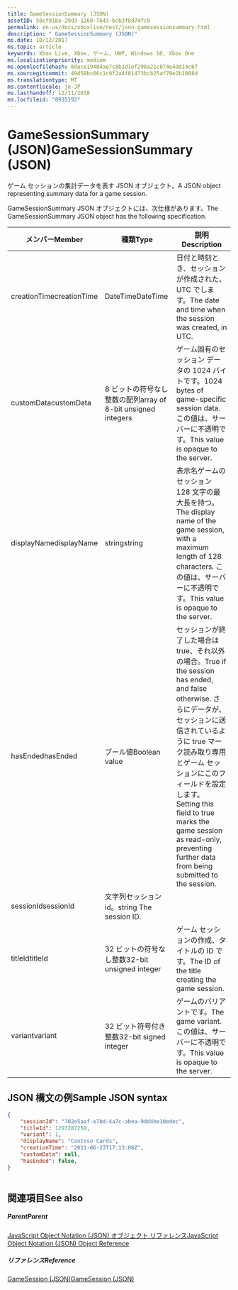 ```yaml
---
title: GameSessionSummary (JSON)
assetID: 50cf91ba-29d3-1260-7643-bcb3f8d74fc0
permalink: en-us/docs/xboxlive/rest/json-gamesessionsummary.html
description: " GameSessionSummary (JSON)"
ms.date: 10/12/2017
ms.topic: article
keywords: Xbox Live, Xbox, ゲーム, UWP, Windows 10, Xbox One
ms.localizationpriority: medium
ms.openlocfilehash: 8dace19404ae7c8b1d1ef296a21c874e4dd14c6f
ms.sourcegitcommit: 49d58bc66c1c9f2a4f81473bcb25af79e2b1088d
ms.translationtype: MT
ms.contentlocale: ja-JP
ms.lasthandoff: 12/11/2018
ms.locfileid: "8935192"
---
```

# <a name="gamesessionsummary-json"></a><span data-ttu-id="03fe8-104">GameSessionSummary (JSON)</span><span class="sxs-lookup"><span data-stu-id="03fe8-104">GameSessionSummary (JSON)</span></span>
<span data-ttu-id="03fe8-105">ゲーム セッションの集計データを表す JSON オブジェクト。</span><span class="sxs-lookup"><span data-stu-id="03fe8-105">A JSON object representing summary data for a game session.</span></span> 
<a id="ID4EN"></a>

  
 
<span data-ttu-id="03fe8-106">GameSessionSummary JSON オブジェクトには、次仕様があります。</span><span class="sxs-lookup"><span data-stu-id="03fe8-106">The GameSessionSummary JSON object has the following specification.</span></span>
 
| <span data-ttu-id="03fe8-107">メンバー</span><span class="sxs-lookup"><span data-stu-id="03fe8-107">Member</span></span>| <span data-ttu-id="03fe8-108">種類</span><span class="sxs-lookup"><span data-stu-id="03fe8-108">Type</span></span>| <span data-ttu-id="03fe8-109">説明</span><span class="sxs-lookup"><span data-stu-id="03fe8-109">Description</span></span>| 
| --- | --- | --- | 
| <span data-ttu-id="03fe8-110">creationTime</span><span class="sxs-lookup"><span data-stu-id="03fe8-110">creationTime</span></span>| <span data-ttu-id="03fe8-111">DateTime</span><span class="sxs-lookup"><span data-stu-id="03fe8-111">DateTime</span></span>| <span data-ttu-id="03fe8-112">日付と時刻とき、セッションが作成された、UTC でします。</span><span class="sxs-lookup"><span data-stu-id="03fe8-112">The date and time when the session was created, in UTC.</span></span> | 
| <span data-ttu-id="03fe8-113">customData</span><span class="sxs-lookup"><span data-stu-id="03fe8-113">customData</span></span>| <span data-ttu-id="03fe8-114">8 ビットの符号なし整数の配列</span><span class="sxs-lookup"><span data-stu-id="03fe8-114">array of 8-bit unsigned integers</span></span>| <span data-ttu-id="03fe8-115">ゲーム固有のセッション データの 1024 バイトです。</span><span class="sxs-lookup"><span data-stu-id="03fe8-115">1024 bytes of game-specific session data.</span></span> <span data-ttu-id="03fe8-116">この値は、サーバーに不透明です。</span><span class="sxs-lookup"><span data-stu-id="03fe8-116">This value is opaque to the server.</span></span> | 
| <span data-ttu-id="03fe8-117">displayName</span><span class="sxs-lookup"><span data-stu-id="03fe8-117">displayName</span></span>| <span data-ttu-id="03fe8-118">string</span><span class="sxs-lookup"><span data-stu-id="03fe8-118">string</span></span>| <span data-ttu-id="03fe8-119">表示名ゲームのセッション 128 文字の最大長を持つ。</span><span class="sxs-lookup"><span data-stu-id="03fe8-119">The display name of the game session, with a maximum length of 128 characters.</span></span> <span data-ttu-id="03fe8-120">この値は、サーバーに不透明です。</span><span class="sxs-lookup"><span data-stu-id="03fe8-120">This value is opaque to the server.</span></span> | 
| <span data-ttu-id="03fe8-121">hasEnded</span><span class="sxs-lookup"><span data-stu-id="03fe8-121">hasEnded</span></span>| <span data-ttu-id="03fe8-122">ブール値</span><span class="sxs-lookup"><span data-stu-id="03fe8-122">Boolean value</span></span>| <span data-ttu-id="03fe8-123">セッションが終了した場合は true、それ以外の場合。</span><span class="sxs-lookup"><span data-stu-id="03fe8-123">True if the session has ended, and false otherwise.</span></span> <span data-ttu-id="03fe8-124">さらにデータが、セッションに送信されているように true マーク読み取り専用とゲーム セッションにこのフィールドを設定します。</span><span class="sxs-lookup"><span data-stu-id="03fe8-124">Setting this field to true marks the game session as read-only, preventing further data from being submitted to the session.</span></span> | 
| <span data-ttu-id="03fe8-125">sessionId</span><span class="sxs-lookup"><span data-stu-id="03fe8-125">sessionId</span></span>| <span data-ttu-id="03fe8-126">文字列セッション id。</span><span class="sxs-lookup"><span data-stu-id="03fe8-126">string The session ID.</span></span> | 
| <span data-ttu-id="03fe8-127">titleId</span><span class="sxs-lookup"><span data-stu-id="03fe8-127">titleId</span></span>| <span data-ttu-id="03fe8-128">32 ビットの符号なし整数</span><span class="sxs-lookup"><span data-stu-id="03fe8-128">32-bit unsigned integer</span></span>| <span data-ttu-id="03fe8-129">ゲーム セッションの作成、タイトルの ID です。</span><span class="sxs-lookup"><span data-stu-id="03fe8-129">The ID of the title creating the game session.</span></span>| 
| <span data-ttu-id="03fe8-130">variant</span><span class="sxs-lookup"><span data-stu-id="03fe8-130">variant</span></span>| <span data-ttu-id="03fe8-131">32 ビット符号付き整数</span><span class="sxs-lookup"><span data-stu-id="03fe8-131">32-bit signed integer</span></span>| <span data-ttu-id="03fe8-132">ゲームのバリアントです。</span><span class="sxs-lookup"><span data-stu-id="03fe8-132">The game variant.</span></span> <span data-ttu-id="03fe8-133">この値は、サーバーに不透明です。</span><span class="sxs-lookup"><span data-stu-id="03fe8-133">This value is opaque to the server.</span></span>| 
  
<a id="ID4EID"></a>

 
## <a name="sample-json-syntax"></a><span data-ttu-id="03fe8-134">JSON 構文の例</span><span class="sxs-lookup"><span data-stu-id="03fe8-134">Sample JSON syntax</span></span>
 

```json
{
    "sessionId": "702e5aaf-e7bd-4a7c-abea-9dd4be10edec",
    "titleId": 1297287259,
    "variant": 1,
    "displayName": "Contoso Cards",
    "creationTime": "2011-06-23T17:13:06Z",
    "customData": null,
    "hasEnded": false,
}
    
```

  
<a id="ID4ERD"></a>

 
## <a name="see-also"></a><span data-ttu-id="03fe8-135">関連項目</span><span class="sxs-lookup"><span data-stu-id="03fe8-135">See also</span></span>
 
<a id="ID4ETD"></a>

 
##### <a name="parent"></a><span data-ttu-id="03fe8-136">Parent</span><span class="sxs-lookup"><span data-stu-id="03fe8-136">Parent</span></span> 

[<span data-ttu-id="03fe8-137">JavaScript Object Notation (JSON) オブジェクト リファレンス</span><span class="sxs-lookup"><span data-stu-id="03fe8-137">JavaScript Object Notation (JSON) Object Reference</span></span>](atoc-xboxlivews-reference-json.md)

  
<a id="ID4E4D"></a>

 
##### <a name="reference"></a><span data-ttu-id="03fe8-138">リファレンス</span><span class="sxs-lookup"><span data-stu-id="03fe8-138">Reference</span></span> 

[<span data-ttu-id="03fe8-139">GameSession (JSON)</span><span class="sxs-lookup"><span data-stu-id="03fe8-139">GameSession (JSON)</span></span>](json-gamesession.md)

   